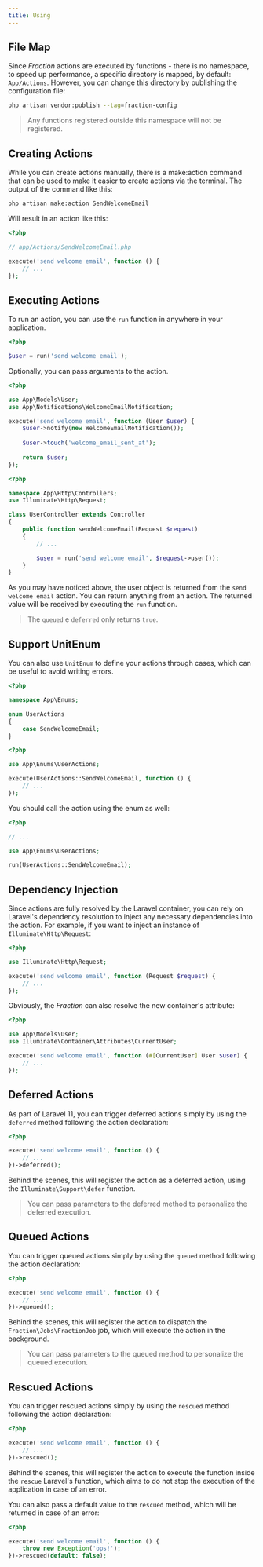 ```yaml
---
title: Using
---
```


## File Map

Since _Fraction_ actions are executed by functions - there is no namespace, to speed up performance, a specific directory is mapped, by default: `App/Actions`. However, you can change this directory by publishing the configuration file:

```bash
php artisan vendor:publish --tag=fraction-config
```

> Any functions registered outside this namespace will not be registered.

## Creating Actions

While you can create actions manually, there is a make:action command that can be used to make it easier to create actions via the terminal. The output of the command like this:

```bash
php artisan make:action SendWelcomeEmail
```
Will result in an action like this:

```php
<?php

// app/Actions/SendWelcomeEmail.php

execute('send welcome email', function () {
    // ...
});
```

## Executing Actions

To run an action, you can use the `run` function in anywhere in your application.

```php
<?php

$user = run('send welcome email');
```

Optionally, you can pass arguments to the action.

```php
<?php

use App\Models\User;
use App\Notifications\WelcomeEmailNotification;

execute('send welcome email', function (User $user) {
    $user->notify(new WelcomeEmailNotification());
    
    $user->touch('welcome_email_sent_at');
    
    return $user;
});
```

```php
<?php

namespace App\Http\Controllers;
use Illuminate\Http\Request;

class UserController extends Controller
{
    public function sendWelcomeEmail(Request $request)
    {
        // ...

        $user = run('send welcome email', $request->user());
    }
}
```

As you may have noticed above, the user object is returned from the `send welcome email` action. You can return anything from an action. The returned value will be received by executing the `run` function.

> The `queued` e `deferred` only returns `true`.

## Support UnitEnum

You can also use `UnitEnum` to define your actions through cases, which can be useful to avoid writing errors.

```php
<?php

namespace App\Enums;

enum UserActions
{
    case SendWelcomeEmail;
}
```

```php
<?php

use App\Enums\UserActions;

execute(UserActions::SendWelcomeEmail, function () {
    // ...
});
```

You should call the action using the enum as well:

```php
<?php

// ...

use App\Enums\UserActions;

run(UserActions::SendWelcomeEmail);
```

## Dependency Injection

Since actions are fully resolved by the Laravel container, you can rely on Laravel's dependency resolution to inject any necessary dependencies into the action. For example, if you want to inject an instance of `Illuminate\Http\Request`:

```php
<?php

use Illuminate\Http\Request;

execute('send welcome email', function (Request $request) {
    // ...
});
```

Obviously, the _Fraction_ can also resolve the new container's attribute:

```php
<?php

use App\Models\User;
use Illuminate\Container\Attributes\CurrentUser;

execute('send welcome email', function (#[CurrentUser] User $user) {
    // ...
});
```

## Deferred Actions

As part of Laravel 11, you can trigger deferred actions simply by using the `deferred` method following the action declaration:

```php
<?php

execute('send welcome email', function () {
    // ...
})->deferred();
```

Behind the scenes, this will register the action as a deferred action, using the `Illuminate\Support\defer` function.

> You can pass parameters to the deferred method to personalize the deferred execution.

## Queued Actions

You can trigger queued actions simply by using the `queued` method following the action declaration:

```php
<?php

execute('send welcome email', function () {
    // ...
})->queued();
```

Behind the scenes, this will register the action to dispatch the `Fraction\Jobs\FractionJob` job, which will execute the action in the background.

> You can pass parameters to the queued method to personalize the queued execution.

## Rescued Actions

You can trigger rescued actions simply by using the `rescued` method following the action declaration:

```php
<?php

execute('send welcome email', function () {
    // ...
})->rescued();
```

Behind the scenes, this will register the action to execute the function inside the `rescue` Laravel's function, which aims to do not stop the execution of the application in case of an error.

You can also pass a default value to the `rescued` method, which will be returned in case of an error:

```php
<?php

execute('send welcome email', function () {
    throw new Exception('ops!');
})->rescued(default: false);
```
